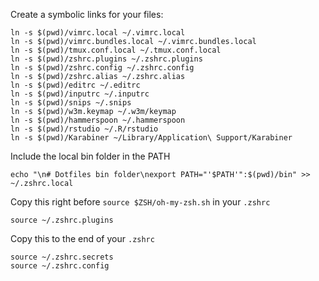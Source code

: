 Create a symbolic links for your files:

	ln -s $(pwd)/vimrc.local ~/.vimrc.local
	ln -s $(pwd)/vimrc.bundles.local ~/.vimrc.bundles.local
	ln -s $(pwd)/tmux.conf.local ~/.tmux.conf.local
	ln -s $(pwd)/zshrc.plugins ~/.zshrc.plugins
	ln -s $(pwd)/zshrc.config ~/.zshrc.config
	ln -s $(pwd)/zshrc.alias ~/.zshrc.alias
	ln -s $(pwd)/editrc ~/.editrc
	ln -s $(pwd)/inputrc ~/.inputrc
	ln -s $(pwd)/snips ~/.snips
	ln -s $(pwd)/w3m.keymap ~/.w3m/keymap
	ln -s $(pwd)/hammerspoon ~/.hammerspoon
	ln -s $(pwd)/rstudio ~/.R/rstudio
	ln -s $(pwd)/Karabiner ~/Library/Application\ Support/Karabiner

Include the local bin folder in the PATH

	echo "\n# Dotfiles bin folder\nexport PATH="'$PATH'":$(pwd)/bin" >> ~/.zshrc.local

Copy this right before `source $ZSH/oh-my-zsh.sh` in your `.zshrc`

	source ~/.zshrc.plugins

Copy this to the end of your `.zshrc`

	source ~/.zshrc.secrets
	source ~/.zshrc.config

